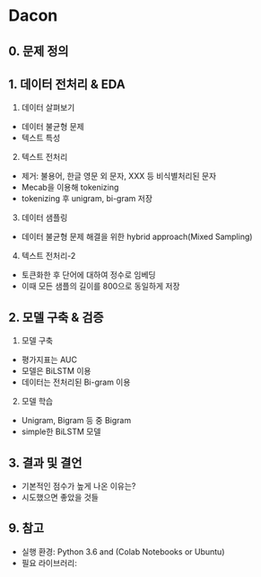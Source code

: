 # Dacon 

## 0. 문제 정의


## 1. 데이터 전처리 & EDA
1. 데이터 살펴보기
 - 데이터 불균형 문제
 - 텍스트 특성

2. 텍스트 전처리
 - 제거: 불용어, 한글 영문 외 문자, XXX 등 비식별처리된 문자
 - Mecab을 이용해 tokenizing
 - tokenizing 후 unigram, bi-gram 저장
 
3. 데이터 샘플링
 - 데이터 불균형 문제 해결을 위한 hybrid approach(Mixed Sampling)

4. 텍스트 전처리-2
 - 토큰화한 후 단어에 대하여 정수로 임베딩
 - 이때 모든 샘플의 길이를 800으로 동일하게 저장

## 2. 모델 구축 & 검증
1. 모델 구축
 - 평가지표는 AUC
 - 모델은 BiLSTM 이용
 - 데이터는 전처리된 Bi-gram 이용

2. 모델 학습
 - Unigram, Bigram 등 중 Bigram
 - simple한 BiLSTM 모델

## 3. 결과 및 결언
 - 기본적인 점수가 높게 나온 이유는?
 - 시도했으면 좋았을 것들
 

## 9. 참고
- 실행 환경: Python 3.6 and (Colab Notebooks or Ubuntu)
- 필요 라이브러리: 

